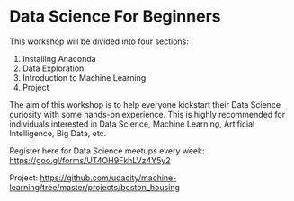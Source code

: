 # Data Science For Beginners

This workshop will be divided into four sections:
1. Installing Anaconda
2. Data Exploration
3. Introduction to Machine Learning
4. Project

The aim of this workshop is to help everyone kickstart their Data Science curiosity with some hands-on experience. This is highly recommended for individuals interested in Data Science, Machine Learning, Artificial Intelligence, Big Data, etc.


Register here for Data Science meetups every week: https://goo.gl/forms/UT4OH9FkhLVz4Y5y2

Project: https://github.com/udacity/machine-learning/tree/master/projects/boston_housing
